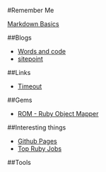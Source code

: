 #Remember Me


[Markdown Basics](https://help.github.com/articles/markdown-basics/)

##Blogs

- [Words and code](http://vaidehijoshi.github.io/)
- [sitepoint](http://www.sitepoint.com/ruby/)

##Links
- [Timeout](http://www.mikeperham.com/2015/05/08/timeout-rubys-most-dangerous-api/)


##Gems

- [ROM - Ruby Object Mapper](http://rom-rb.org/)

##Interesting things

- [Github Pages](https://pages.github.com/)
- [Top Ruby Jobs](https://toprubyjobs.com/)



##Tools

